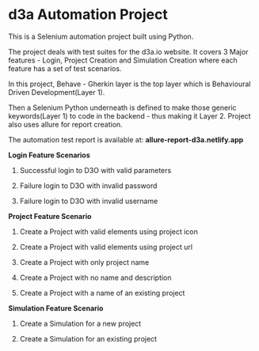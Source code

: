 # d3a Automation Project

This is a Selenium automation project built using Python.

The project deals with test suites for the d3a.io website. It covers 3 Major features - Login, Project Creation and Simulation Creation where each feature has a set of test scenarios.

In this project, Behave - Gherkin layer is the top layer which is Behavioural Driven Development(Layer 1).

Then a Selenium Python underneath is defined to make those generic keywords(Layer 1) to code in the backend - thus making it Layer 2.
Project also uses allure for report creation.

The automation test report is available at: **allure-report-d3a.netlify.app**

**Login Feature Scenarios**

1. Successful login to D3O with valid parameters
 
2. Failure login to D3O with invalid password
 
3. Failure login to D3O with invalid username

**Project Feature Scenario**

1. Create a Project with valid elements using project icon
 
2. Create a Project with valid elements using project url

3. Create a Project with only project name

4. Create a Project with no name and description

5. Create a Project with a name of an existing project

**Simulation Feature Scenario**

1. Create a Simulation for a new project

2. Create a Simulation for an existing project



